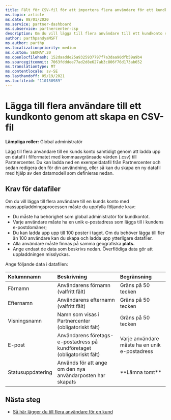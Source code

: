 ```yaml
---
title: Fält för CSV-fil för att importera flera användare för ett kundkonto
ms.topic: article
ms.date: 08/01/2020
ms.service: partner-dashboard
ms.subservice: partnercenter-csp
description: Om du vill lägga till flera användare till ett kundkonto skapar du en fil med kommaavgränsade värden (.csv) med lämpliga fält.
author: parthpandyaMSFT
ms.author: parthp
ms.localizationpriority: medium
ms.custom: SEOMAY.20
ms.openlocfilehash: 152daadde25a9325937797f7a3daa90dfb59a9b4
ms.sourcegitcommit: 7063fdddee77ad2d8e627ab3c806f76d173ab652
ms.translationtype: MT
ms.contentlocale: sv-SE
ms.lasthandoff: 05/19/2021
ms.locfileid: "110150989"
---
```

# <a name="add-multiple-users-to-a-customer-account-by-creating-a-csv-file"></a>Lägga till flera användare till ett kundkonto genom att skapa en CSV-fil

**Lämpliga roller:** Global administratör

Lägg till flera användare till en kunds konto samtidigt genom att ladda upp en datafil i filformatet med kommaavgränsade värden (.csv) till Partnercenter. Du kan ladda ned en exempeldatafil från Partnercenter och sedan redigera den för din användning, eller så kan du skapa en ny datafil med hjälp av den datamodell som definieras nedan.

## <a name="data-file-requirements"></a><a href="" id="creatingtheimportcsvfile"></a>Krav för datafiler

Om du vill lägga till flera användare till en kunds konto med massuppladdningsprocessen måste du uppfylla följande krav:

- Du måste ha behörighet som global administratör för kundkontot.
- Varje användare måste ha en unik e-postadress som läggs till i kundens e-postdomäner;
- Du kan ladda upp upp till 100 poster i taget. Om du behöver lägga till fler än 100 användare kan du skapa och ladda upp ytterligare datafiler.
- Alla användare måste finnas på samma geografiska **plats.**
- Ange endast de data som beskrivs nedan. Överflödiga data gör att uppladdningen misslyckas.

Ange följande data i datafilen:

| **Kolumnnamn** | **Beskrivning**  | **Begränsning**  |
|:-------- |:------  |:----- |
| Förnamn  | Användarens förnamn (valfritt fält)  | Gräns på 50 tecken  |
| Efternamn  | Användarens efternamn (valfritt fält)  | Gräns på 50 tecken  |
| Visningsnamn    | Namn som visas i Partnercenter (obligatoriskt fält)                            | Gräns på 50 tecken                         |
| E-post   | Användarens företags-e-postadress på kundföretaget (obligatoriskt fält)           | Varje användare måste ha en unik e-postadress |
| Statusuppdatering   | Används för att ange om den nya användarposten har skapats | \*\*Lämna tomt\*\*                        |

## <a name="next-steps"></a>Nästa steg

- [Så här lägger du till flera användare för en kund](adding-multiple-users-to-a-customer-account.md)
